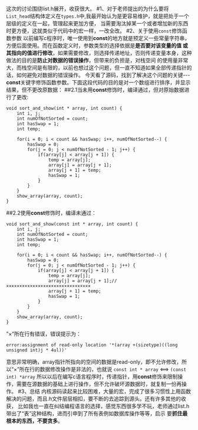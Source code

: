这次的讨论围绕list.h展开，收获很大。
#1、对于老师提出的为什么要将`List_head`结构体定义在`types.h`中,我最开始认为是更容易维护，就是把处于一个层级的定义在一起，管理起来更加方便，
当需要淘汰掉某一个或者增加新的东西时更方便，这就类似于代码中的宏一样，一改全改。
#2、关于使用`const`修饰函数参数
以前编写c程序时，唯一使用到**const**的地方就是预定义一些常量字符串，方便后面使用。而在函数定义时，参数类型的选择依据是**是否要对该变量的值
或其指向的值进行修改**，如果需要修改，则选择传递地址，否则传递变量本身，这种做法的目的是**防止对数据的错误操作**，但带来的负担是，对栈空间
的使用量非常大，而栈空间是有限的，以前也想过这个问题，但一直不知道如果全部传递指针的话，如何避免对数据的错误操作。
今天看了源码，找到了解决这个问题的关键---**const**关键字修饰函数参数。下面这段代码的目的是对一个数组进行排序，并显示结果，但不更改原数据：
##2.1当未用**const**修饰时，编译通过，但对原始数据进行了更改:
```
void sort_and_show(int * array, int count) {
    int i, j;
    int numOfNotSorted = count;
    int hasSwap = 1;
    int temp;

    for(i = 0; i < count && hasSwap; i++, numOfNotSorted--) {
        hasSwap = 0;
        for(j = 0; j < numOfNotSorted - 1; j++) {
            if(array[j] < array[j + 1]) {
                temp = array[j];
                array[j] = array[j + 1];
                array[j + 1] = temp;
                hasSwap = 1;
            }
        }
    }
    show_array(array, count);
}
```
##2.2使用**const**修饰时，编译未通过：
```
void sort_and_show(const int * array, int count) {
    int i, j;
    int numOfNotSorted = count;
    int hasSwap = 1;
    int temp;

    for(i = 0; i < count && hasSwap; i++, numOfNotSorted--) {
        hasSwap = 0;
        for(j = 0; j < numOfNotSorted - 1; j++) {
            if(array[j] < array[j + 1]) {
                temp = array[j];
                array[j] = array[j + 1];//××××××××××××××××××××××××××××××××
                array[j + 1] = temp;
                hasSwap = 1;
            }
        }
    }
    show_array(array, count);
}
```
”×“所在行有错误，错误提示为：
```
error:assignment of read-only location '*(array +(sizetype)((long unsigned int)j * 4ul))'
```
意思非常明确，array指针所指向的空间的数据是read-only，即不允许修改，所以“×”所在行的数据修改操作是非法的，也就说
  `const int * array`  <==> `(const int) *array`
所以以后在编写c语言程序时，传递指针，用**const**修饰来限制操作，需要在源数据的基础上进行操作，但不允许破坏源数据时，就复制一份再操作。
#3、总结
  内核源码读起来比较困难，大量的宏，完成了很多习惯性上用函数解决的问题，而且.h文件层层相扣，要不断的去追踪到源头。还有许多其他的收获，
  比如我也一直在纠结编程语言的选择，感觉东西很多学不玩，老师通过list.h带出了“表”这种结构，进而引申到了所有表例如数据库操作等等，启示
  要**抓住最根本的东西，不要贪多**。
